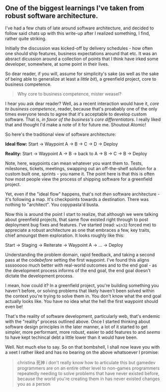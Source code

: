## One of the biggest learnings I've taken from robust software architecture. 

I've had a few chats of late around software architecture, and decided to follow said chats up with this write-up after I realized something, I find, rather quite striking.

Initially the discussion was kicked-off by delivery schedules - how often one should ship features, business expectations around that etc. It was an absract dicussion around a collection of points that I think have irked some developer, somewhere, at some point in their lives.

So dear reader, if you will, assume for simplicity's sake (as well as the sake of being able to generalize at least a *little bit*), a greenfield project, core to business competence.

> Why core to business competence, mister weasel?

I hear you ask dear reader? Well, as a recent interaction would have it, *core to business competence*, reader, because that's proabably one of the only times everyone tends to agree that it's acceptable to develop custom software. That is, *in favor of the business's core differentiators*. I really liked that and thought I'd make a note of it for future me. Shoutout Atomic! 

So here's the traditional view of software architecture:

**Ideal flow:**
Start → Waypoint A → B → C → D → Deploy

**Reality:**
Start → Waypoint A → B → back to A → B → C → B → Deploy

Note, here, waypoints can mean whatever you want them to. Tests, milestones, tickets, meetings, swapping out an off-the-shelf solution for a custom built one, sprints - you name it. The point here is that this is often how most people view the process of shipping software for a greenfield project. 

Yet, even if the "ideal flow" happens, that's not *then* software architecture - it's following a map. It's checkpoints towards a destination. There was nothing to "architect". You copypasta'd busta. 

Now this is around the point I start to realize, that although we were talking about greenfield projects, that same flow existed right through to post deployment bug fixes and features. I've started (read: `win32` forced me) to appreciate a robust architecture as one that embraces a few, key traits, chief amoungst them exploration. It looks roughly like this:

Start → Staging → Reiterate → Waypoint A → ... → Deploy

Understanding the problem domain, rapid feedback, and taking a second pass at the code*before* setting the first waypoint. I've found this aligns ssssooooo much better with real-world outcomes and to the end goal - as the development process informs of the end goal, the end goal doesn't dictate the development process.

I mean, how could it? In a greenfield project, you're building something you haven't before, or solving problems that likely haven't been solved within the context you're trying to solve them in. You don't know what the end goal actually looks like. You have no idea what the hell the first waypoint should even be!

That's the reality of software development, particularly web, that's endemic with the "reality" process outlined above. Once I started thinking about software design principles in the later manner, a lot of it started to get simpler, more performant, more robust, easier to add features to and *seems* to have kept techincal debt a little lower than it would have been.

Well. Not much else to say. So on that bombshell, I shall now leave you with a xeet I rather liked and has no bearing on the above whatsoever I promise:

> christina 死神
> i don't really know how to articulate this but gamedev programmers are on an entire other level to non-games programmers
> repeatedly needing to solve problems that have never existed before, because the world you're creating them in has never existed changes you as a person